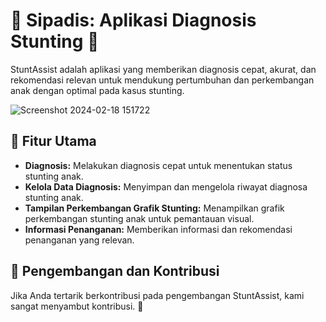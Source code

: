 # 🍎 Sipadis: Aplikasi Diagnosis Stunting 🌱

StuntAssist adalah aplikasi yang memberikan diagnosis cepat, akurat, dan rekomendasi relevan untuk mendukung pertumbuhan dan perkembangan anak dengan optimal pada kasus stunting.

![Screenshot 2024-02-18 151722](https://github.com/FerDPP/pkl-mbkm-stunting/assets/81939136/29029d4a-a476-485a-ae08-eb2eaa27876d)

## 🚀 Fitur Utama
- **Diagnosis:** Melakukan diagnosis cepat untuk menentukan status stunting anak.
- **Kelola Data Diagnosis:** Menyimpan dan mengelola riwayat diagnosa stunting anak.
- **Tampilan Perkembangan Grafik Stunting:** Menampilkan grafik perkembangan stunting anak untuk pemantauan visual.
- **Informasi Penanganan:** Memberikan informasi dan rekomendasi penanganan yang relevan.

## 🌟 Pengembangan dan Kontribusi
Jika Anda tertarik berkontribusi pada pengembangan StuntAssist, kami sangat menyambut kontribusi. 🚀

